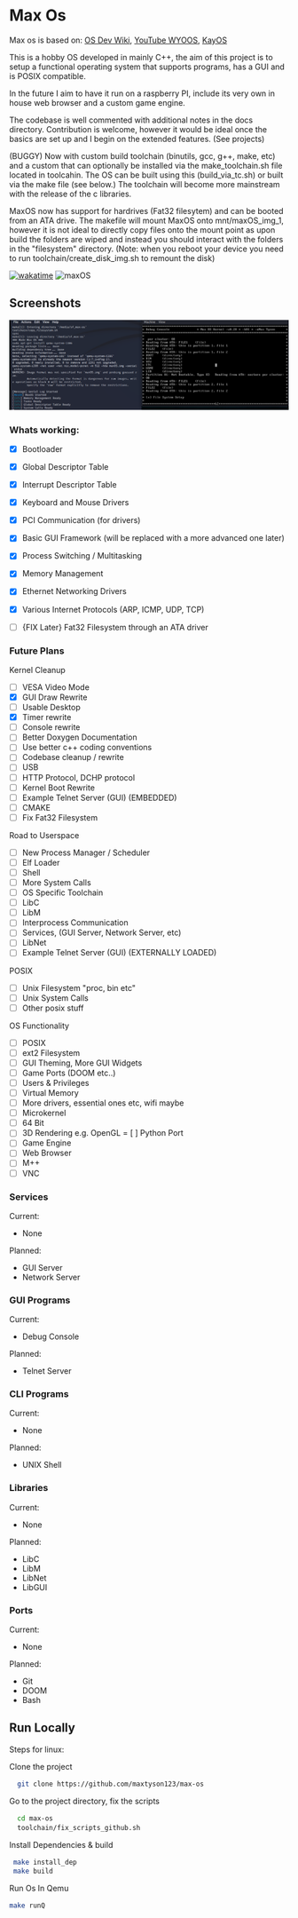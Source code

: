 
# Max Os

Max os is based on: [OS Dev Wiki](https://wiki.osdev.org/Creating_an_Operating_System), [YouTube WYOOS](https://www.youtube.com/watch?v=1rnA6wpF0o4&list=PLHh55M_Kq4OApWScZyPl5HhgsTJS9MZ6M&ab_channel=WriteyourownOperatingSystem'), [KayOS]('#')

This is a hobby OS developed in mainly C++, the aim of this project is to setup a functional operating system that supports programs, has a GUI and is POSIX compatible. 

In the future I aim to have it run on a raspberry PI, include its very own in house web browser and a custom game engine.

The codebase is well commented with additional notes in the docs directory. Contribution is welcome, however it would be ideal once the basics are set up and I begin on the extended features. (See projects)

(BUGGY) Now with custom build toolchain (binutils, gcc, g++, make, etc) and a custom that can optionally be installed via the make_toolchain.sh file located in toolcahin. The OS can be built using this (build_via_tc.sh) or built via the make file (see below.) The toolchain will become more mainstream with the release of the c libraries.

MaxOS now has support for hardrives (Fat32 filesytem) and can be booted from an ATA drive. The makefile will mount MaxOS onto mnt/maxOS_img_1, however it is not ideal to directly copy files onto the mount point as upon build the folders are wiped and instead you should interact with the folders in the "filesystem" directory. (Note: when you reboot your device you need to run toolchain/create_disk_img.sh to remount the disk)

[![wakatime](https://wakatime.com/badge/github/maxtyson123/max-os.svg)](https://wakatime.com/badge/github/maxtyson123/max-os)
![maxOS](https://github.com/maxtyson123/max-os/workflows/maxOS/badge.svg)

 
## Screenshots
![Screenshot](docs/Screenshots/FAT32_read_dirs_and_files.png)



### Whats working:
- [x] Bootloader
- [x] Global Descriptor Table
- [x] Interrupt Descriptor Table
- [x] Keyboard and Mouse Drivers
- [x] PCI Communication (for drivers)
- [x] Basic GUI Framework (will be replaced with a more advanced one later)
- [x] Process Switching / Multitasking
- [x] Memory Management
- [x] Ethernet Networking Drivers
- [x] Various Internet Protocols (ARP, ICMP, UDP, TCP)
- [ ] {FIX Later} Fat32 Filesystem through an ATA driver




###  Future Plans

Kernel Cleanup

- [ ] VESA Video Mode
- [x] GUI Draw Rewrite
- [ ] Usable Desktop
- [x] Timer rewrite
- [ ] Console rewrite
- [ ] Better Doxygen Documentation
- [ ] Use better c++ coding conventions
- [ ] Codebase cleanup / rewrite
- [ ] USB
- [ ] HTTP Protocol, DCHP protocol
- [ ] Kernel Boot Rewrite
- [ ] Example Telnet Server (GUI) (EMBEDDED)
- [ ] CMAKE
- [ ] Fix Fat32 Filesystem

Road to Userspace

- [ ] New Process Manager / Scheduler
- [ ] Elf Loader
- [ ] Shell
- [ ] More System Calls
- [ ] OS Specific Toolchain
- [ ] LibC
- [ ] LibM
- [ ] Interprocess Communication
- [ ] Services, (GUI Server, Network Server, etc)
- [ ] LibNet
- [ ] Example Telnet Server (GUI) (EXTERNALLY LOADED)

POSIX
- [ ] Unix Filesystem "proc, bin etc"
- [ ] Unix System Calls
- [ ] Other posix stuff

OS Functionality

- [ ] POSIX
- [ ] ext2 Filesystem
- [ ] GUI Theming, More GUI Widgets
- [ ] Game Ports (DOOM etc..)
- [ ] Users & Privileges
- [ ] Virtual Memory
- [ ] More drivers, essential ones etc, wifi maybe
- [ ] Microkernel
- [ ] 64 Bit
- [ ] 3D Rendering e.g. OpenGL
= [ ] Python Port
- [ ] Game Engine
- [ ] Web Browser
- [ ] M++
- [ ] VNC

### Services
Current:
- None

Planned:
- GUI Server
- Network Server

### GUI Programs
Current:
- Debug Console

Planned:
- Telnet Server
### CLI Programs
Current:
- None

Planned:
- UNIX Shell
### Libraries
Current:
- None

Planned:
- LibC
- LibM
- LibNet
- LibGUI
### Ports
Current:
- None

Planned:
- Git
- DOOM
- Bash
## Run Locally 

Steps for linux:

Clone the project

```bash
  git clone https://github.com/maxtyson123/max-os
```

Go to the project directory, fix the scripts

```bash
  cd max-os
  toolchain/fix_scripts_github.sh
```

Install Dependencies & build

```bash
 make install_dep 
 make build
```

Run Os In Qemu

```bash
make runQ
```